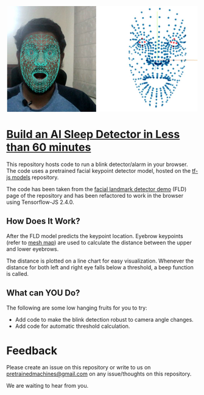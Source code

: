 <p align="center">
 <img src="blink-detector.JPG" width="500"> 
</p>


# [Build an AI Sleep Detector in Less than 60 minutes](https://www.youtube.com/watch?v=c8OEpGYkCFs)

This repository hosts code to run a blink detector/alarm in your browser. The code uses a pretrained facial keypoint detector model, hosted on the [tf-js models](https://github.com/tensorflow/tfjs-models) repository. 

The code has been taken from the [facial landmark detector demo](https://github.com/tensorflow/tfjs-models/tree/master/face-landmarks-detection/demo) (FLD) page of the repository and has been refactored to work in the browser using Tensorflow-JS 2.4.0. 

## How Does It Work?

After the FLD model predicts the keypoint location. Eyebrow keypoints (refer to [mesh map](./mesh_map.jpg)) are used to calculate the distance between the upper and lower eyebrows.

The distance is plotted on a line chart for easy visualization. Whenever the distance for both left and right eye falls below a threshold, a beep function is called.

## What can YOU Do?

The following are some low hanging fruits for you to try:

- Add code to make the blink detection robust to camera angle changes.
- Add code for automatic threshold calculation.

# Feedback

Please create an issue on this repository or write to us on pretrainedmachines@gmail.com on any issue/thoughts on this repository. 

We are waiting to hear from you.